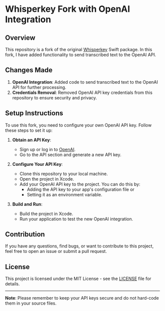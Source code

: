 # Whisperkey Fork with OpenAI Integration

## Overview

This repository is a fork of the original [Whisperkey](https://github.com/original-repo/Whisperkey) Swift package. In this fork, I have added functionality to send transcribed text to the OpenAI API.

## Changes Made

1. **OpenAI Integration**: Added code to send transcribed text to the OpenAI API for further processing.
2. **Credentials Removal**: Removed OpenAI API key credentials from this repository to ensure security and privacy. 

## Setup Instructions

To use this fork, you need to configure your own OpenAI API key. Follow these steps to set it up:

1. **Obtain an API Key**:
   - Sign up or log in to [OpenAI](https://www.openai.com/).
   - Go to the API section and generate a new API key.

2. **Configure Your API Key**:
   - Clone this repository to your local machine.
   - Open the project in Xcode.
   - Add your OpenAI API key to the project. You can do this by:
     - Adding the API key to your app's configuration file or
     - Setting it as an environment variable.

3. **Build and Run**:
   - Build the project in Xcode.
   - Run your application to test the new OpenAI integration.

## Contribution

If you have any questions, find bugs, or want to contribute to this project, feel free to open an issue or submit a pull request.

## License

This project is licensed under the MIT License - see the [LICENSE](LICENSE) file for details.

---

**Note**: Please remember to keep your API keys secure and do not hard-code them in your source files.